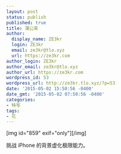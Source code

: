 ```yaml
---
layout: post
status: publish
published: true
title: 蒲公英
author:
  display_name: ZE3kr
  login: ZE3kr
  email: ze3kr@tlo.xyz
  url: https://ze3kr.com
author_login: ZE3kr
author_email: ze3kr@tlo.xyz
author_url: https://ze3kr.com
wordpress_id: 53
wordpress_url: http://ze3kr.tlo.xyz/?p=53
date: '2015-05-02 15:50:56 -0400'
date_gmt: '2015-05-02 07:50:56 -0400'
categories:
- 特写
tags:
- 花
---
```

<p>[img id="859" exif="only"][/img]</p>
<p>挑战 iPhone 的背景虚化极限能力。</p>
